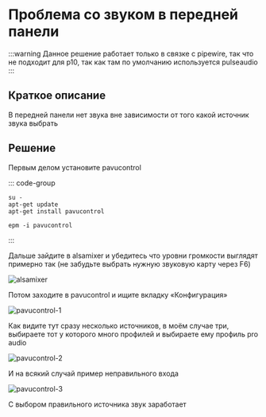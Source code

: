# Проблема со звуком в передней панели

:::warning
Данное решение работает только в связке с pipewire, так что не подходит для p10, так как там по умолчанию используется pulseaudio
:::

## Краткое описание

В передней панели нет звука вне зависимости от того какой источник звука выбрать

## Решение

Первым делом установите pavucontrol

::: code-group

```shell[apt-get]
su -
apt-get update
apt-get install pavucontrol
```

```shell[epm]
epm -i pavucontrol
```

:::

Дальше зайдите в alsamixer и убедитесь что уровни громкости выглядят примерно так (не забудьте выбрать нужную звуковую карту через F6)

![alsamixer](/gnome-volume-fix/alsamixer.png)

Потом заходите в pavucontrol и ищите вкладку «Конфигурация»

![pavucontrol-1](/gnome-volume-fix/pavucontrol-1.png)

Как видите тут сразу несколько источников, в моём случае три, выбираете тот у которого много профилей и выбираете ему профиль pro audio

![pavucontrol-2](/gnome-volume-fix/pavucontrol-2.png)

И на всякий случай пример неправильного входа

![pavucontrol-3](/gnome-volume-fix/pavucontrol-3.png)

С выбором правильного источника звук заработает
